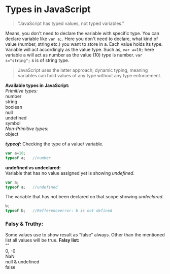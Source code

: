 # Types in JavaScript
>"JavaScript has typed values, not typed variables."  

Means, you don't need to declare the variable with specific type. You can declare variable like `var a;`. Here you don't need to declare, what kind of value (number, string etc.) you want to store in a. Each value holds its type. Variable will act accordingly as the value type. Such as, `var a=10;` here variable a will act as number as the value (10) type is number. `var s="string";` s is of string type.

>JavaScript uses the latter approach, dynamic typing, meaning variables can hold values of any type without any type enforcement.

**Available types in JavaScript:**  
*Primitive types:*  
number  
string  
boolean  
null  
undefined  
symbol  
*Non-Primitive types:*  
object

***typeof:*** Checking the type of a value/ variable.
```js
var a=10;
typeof a;   //number
```
**undefined vs undeclared:**  
Variable that has no value assigned yet is showing *undefined*.  
```js
var a;	
typeof a;	//undefined
```
The variable that has not been declared on that scope showing *undeclared.*  
```js
b;	
typeof b;   //Refferenceerror: b is not defined	
```
### Falsy & Truthy: 
Some values use to show result as “false” always. Other than the mentioned list all values will be true.
**Falsy list:**  
“”  
0, -0  
NaN  
null & undefined  
false  

